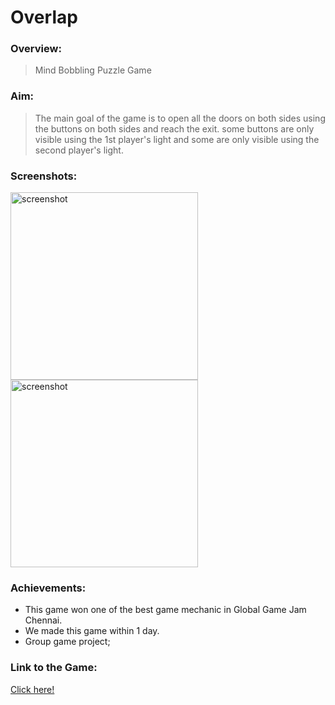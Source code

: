 
 # Overlap

### Overview:
> Mind Bobbling Puzzle Game

### Aim:
>The main goal of the game is to open all the doors on both sides using the buttons on both sides and reach the exit. some buttons are only visible using the 1st player's light and some are only visible using the second player's light.

### Screenshots:
<img src="https://user-images.githubusercontent.com/83337255/156596427-799b9802-3273-406c-b465-7229e7eaabd9.png" alt="screenshot" width="300"/> <img src="https://user-images.githubusercontent.com/83337255/156596484-90780cb3-8cfa-4641-9a85-d2971abd943e.png" alt="screenshot" width="300"/>

### Achievements:

* This game won one of the best game mechanic in Global Game Jam Chennai.
* We made this game within 1 day.
* Group game project;

### Link to the Game:
[Click here!](https://globalgamejam.org/2022/games/overlap-8)
